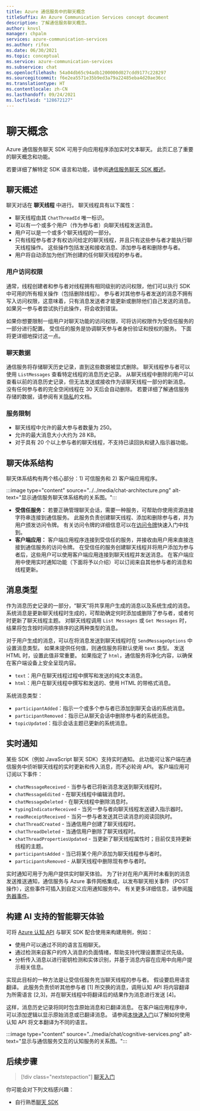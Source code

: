 ```yaml
---
title: Azure 通信服务中的聊天概念
titleSuffix: An Azure Communication Services concept document
description: 了解通信服务聊天概念。
author: knvsl
manager: chpalm
services: azure-communication-services
ms.author: rifox
ms.date: 06/30/2021
ms.topic: conceptual
ms.service: azure-communication-services
ms.subservice: chat
ms.openlocfilehash: 54a04db65c94adb1200000d027cdd9177c228297
ms.sourcegitcommit: f6e2ea5571e35b9ed3a79a22485eba4d20ae36cc
ms.translationtype: HT
ms.contentlocale: zh-CN
ms.lasthandoff: 09/24/2021
ms.locfileid: "128672127"
---
```

# <a name="chat-concepts"></a>聊天概念 

Azure 通信服务聊天 SDK 可用于向应用程序添加实时文本聊天。 此页汇总了重要的聊天概念和功能。    

若要详细了解特定 SDK 语言和功能，请参阅[通信服务聊天 SDK 概述](./sdk-features.md)。  

## <a name="chat-overview"></a>聊天概述    

聊天对话在 **聊天线程** 中进行。 聊天线程具有以下属性：

- 聊天线程由其 `ChatThreadId` 唯一标识。 
- 可以有一个或多个用户（作为参与者）向聊天线程发送消息。 
- 用户可以是一个或多个聊天线程的一部分。 
- 只有线程参与者才有权访问给定的聊天线程，并且只有这些参与者才能执行聊天线程操作。 这些操作包括发送和接收消息、添加参与者和删除参与者。 
- 用户将自动添加为他们所创建的任何聊天线程的参与者。

### <a name="user-access"></a>用户访问权限
通常，线程创建者和参与者对线程拥有相同级别的访问权限，他们可以执行 SDK 中可用的所有相关操作（包括删除线程）。 参与者对其他参与者发送的消息不拥有写入访问权限，这意味着，只有消息发送者才能更新或删除他们自己发送的消息。 如果另一参与者尝试执行此操作，将会收到错误。 

如果你想要限制一组用户对聊天功能的访问权限，可将访问权限作为受信任服务的一部分进行配置。 受信任的服务是协调聊天参与者身份验证和授权的服务。 下面将更详细地探讨这一点。  

### <a name="chat-data"></a>聊天数据 
通信服务将存储聊天历史记录，直到这些数据被显式删除。 聊天线程参与者可以使用 `ListMessages` 查看特定线程的消息历史记录。 从聊天线程中删除的用户可以查看以前的消息历史记录，但无法发送或接收作为该聊天线程一部分的新消息。 没有任何参与者的完全空闲线程在 30 天后会自动删除。 若要详细了解通信服务存储的数据，请参阅有关[隐私](../privacy.md)的文档。  

### <a name="service-limits"></a>服务限制  
- 聊天线程中允许的最大参与者数量为 250。   
- 允许的最大消息大小大约为 28 KB。  
- 对于具有 20 个以上参与者的聊天线程，不支持已读回执和键入指示器功能。    

## <a name="chat-architecture"></a>聊天体系结构    

聊天体系结构有两个核心部分：1) 可信服务和 2) 客户端应用程序。    

:::image type="content" source="../../media/chat-architecture.png" alt-text="显示通信服务聊天体系结构的关系图。"::: 

 - **受信任服务：** 若要正确管理聊天会话，需要一种服务，可帮助你使用资源连接字符串连接到通信服务。 此服务负责创建聊天线程、添加和删除参与者，并为用户颁发访问令牌。 有关访问令牌的详细信息可以在[访问令牌](../../quickstarts/access-tokens.md)快速入门中找到。  
 - **客户端应用：** 客户端应用程序连接到受信任的服务，并接收由用户用来直接连接到通信服务的访问令牌。 在受信任的服务创建聊天线程并将用户添加为参与者后，这些用户可以使用客户端应用连接到聊天线程并发送消息。 在客户端应用中使用实时通知功能（下面将予以介绍）可以订阅来自其他参与者的消息和线程更新。
    
        
## <a name="message-types"></a>消息类型    

作为消息历史记录的一部分，“聊天”将共享用户生成的消息以及系统生成的消息。 系统消息是更新聊天线程时生成的，可帮助确定何时添加或删除了参与者，或者何时更新了聊天线程主题。 对聊天线程调用 `List Messages` 或 `Get Messages` 时，结果将包含按时间顺序排序的这两种类型的消息。

对于用户生成的消息，可以在将消息发送到聊天线程时在 `SendMessageOptions` 中设置消息类型。 如果未提供任何值，则通信服务将默认使用 `text` 类型。 发送 HTML 时，设置此值非常重要。 如果指定了 `html`，通信服务将净化内容，以确保在客户端设备上安全呈现内容。
 - `text`：用户在聊天线程过程中撰写和发送的纯文本消息。 
 - `html`：用户在聊天线程中撰写和发送的、使用 HTML 的带格式消息。 

系统消息类型： 
 - `participantAdded`：指示一个或多个参与者已添加到聊天会话的系统消息。
 - `participantRemoved`：指示已从聊天会话中删除参与者的系统消息。
 - `topicUpdated`：指示会话主题已更新的系统消息。

## <a name="real-time-notifications"></a>实时通知  

某些 SDK（例如 JavaScript 聊天 SDK）支持实时通知。 此功能可让客户端在通信服务中侦听聊天线程的实时更新和传入消息，而不必轮询 API。 客户端应用可订阅以下事件：
 - `chatMessageReceived` - 当参与者已将新消息发送到聊天线程时。
 - `chatMessageEdited` - 在聊天线程中编辑消息时。 
 - `chatMessageDeleted` - 在聊天线程中删除消息时。   
 - `typingIndicatorReceived` - 当另一参与者向聊天线程发送键入指示器时。    
 - `readReceiptReceived` - 当另一参与者发送其已读消息的阅读回执时。  
 - `chatThreadCreated` - 当通信用户创建了聊天线程时。    
 - `chatThreadDeleted` - 当通信用户删除了聊天线程时。    
 - `chatThreadPropertiesUpdated` - 当更新了聊天线程属性时；目前仅支持更新线程的主题。 
 - `participantsAdded` - 当已将某个用户添加为聊天线程参与者时。     
 - `participantsRemoved` - 从聊天线程中删除现有参与者时。

实时通知可用于为用户提供实时聊天体验。 为了针对在用户离开时未看到的消息发送推送通知，通信服务与 Azure 事件网格集成，以发布聊天相关事件（POST 操作），这些事件可插入到自定义应用通知服务中。 有关更多详细信息，请参阅[服务器事件](../../../event-grid/event-schema-communication-services.md?bc=https%3a%2f%2fdocs.microsoft.com%2fen-us%2fazure%2fbread%2ftoc.json&toc=https%3a%2f%2fdocs.microsoft.com%2fen-us%2fazure%2fcommunication-services%2ftoc.json)。


## <a name="build-intelligent-ai-powered-chat-experiences"></a>构建 AI 支持的智能聊天体验   

可将 [Azure 认知 API](../../../cognitive-services/index.yml) 与聊天 SDK 配合使用来构建用例，例如：

- 使用户可以通过不同的语言互相聊天。  
- 通过检测来自客户的传入消息的负面情绪，帮助支持代理设置票证优先级。 
- 分析传入消息以进行密钥检测和实体识别，并基于消息内容在应用中向用户提示相关信息。

实现此目标的一种方法是让受信任服务充当聊天线程的参与者。 假设要启用语言翻译。 此服务负责侦听其他参与者 [1] 所交换的消息，调用认知 API 将内容翻译为所需语言 [2,3]，并在聊天线程中将翻译后的结果作为消息进行发送 [4]。

这样，消息历史记录将同时包含原始消息和已翻译消息。 在客户端应用程序中，可以添加逻辑以显示原始消息或已翻译消息。 请参阅[本快速入门](../../../cognitive-services/translator/quickstart-translator.md)以了解如何使用认知 API 将文本翻译为不同的语言。 
    
:::image type="content" source="../media/chat/cognitive-services.png" alt-text="显示与通信服务交互的认知服务的关系图。"::: 

## <a name="next-steps"></a>后续步骤   

> [!div class="nextstepaction"] 
> [聊天入门](../../quickstarts/chat/get-started.md)    

你可能会对下列文档感兴趣：  
- 自行熟悉[聊天 SDK](sdk-features.md)
